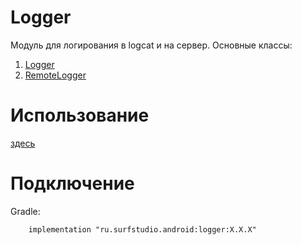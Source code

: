 # Logger
Модуль для логирования в logcat и на сервер.
Основные классы:
 1. [Logger](src/main/java/ru/surfstudio/android/logger/Logger.kt)
 1. [RemoteLogger](src/main/java/ru/surfstudio/android/logger/RemoteLogger.kt)

# Использование
[здесь](docs/usage.md)


# Подключение
Gradle:
```
    implementation "ru.surfstudio.android:logger:X.X.X"
```